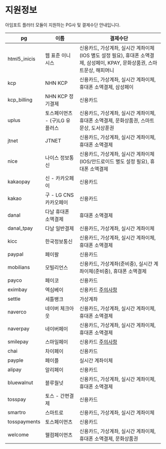 # 지원정보

아임포트 플러터 모듈이 지원하는 PG사 및 결제수단 안내입니다.

| pg           | 이름                  | 결제수단                                                                                          |
|--------------|---------------------|-----------------------------------------------------------------------------------------------|
| html5_inicis | 웹 표준 이니시스           | 신용카드, 가상계좌, 실시간 계좌이체(IOS 별도 설정 필요), 휴대폰 소액결제, 삼성페이, KPAY, 문화상품권, 스마트문상, 해피머니                  |
| kcp          | NHN KCP             | 신용카드, 가상계좌, 실시간 계좌이체, 휴대폰 소액결제, 삼성페이                                                          |
| kcp_billing  | NHN KCP 정기결제        | 신용카드                                                                                          |
| uplus        | 토스페이먼츠 - (구)LG 유플러스 | 신용카드, 가상계좌, 실시간 계좌이체, 휴대폰 소액결제, 문화상품권, 스마트문상, 도서상푼권                                           |        
| jtnet        | JTNET               | 신용카드, 가상계좌, 실시간 계좌이체, 휴대폰 소액결제                                                                |
| nice         | 나이스 정보통신            | 신용카드, 가상계좌, 실시간 계좌이체(IOS/안드로이드 별도 설정 필요), 휴대폰 소액결제                                            |
| kakaopay     | 신 - 카카오페이           | 신용카드                                                                                          |
| kakao        | 구 - LG CNS 카카오페이    | 신용카드                                                                                          |
| danal        | 다날 휴대폰 소액결제         | 휴대폰 소액결제                                                                                      |
| danal_tpay   | 다날 일반결제             | 신용카드, 가상계좌, 실시간 계좌이체                                                                          |
| kicc         | 한국정보통신              | 신용카드, 가상계좌, 실시간 계좌이체, 휴대폰 소액결제                                                                |
| paypal       | 페이팔                 | 신용카드                                                                                          |
| mobilians    | 모빌리언스               | 신용카드, 가상계좌(준비중), 실시간 계좌이체(준비중), 휴대폰 소액결제                                                      |
| payco        | 페이코                 | 신용카드                                                                                          |
| eximbay      | 엑심베이                | 신용카드 [주의사항](https://github.com/iamport/iamport-react-native/issues/70#issuecomment-704601908) |
| settle       | 세틀뱅크                | 가상계좌                                                                                          |
| naverco      | 네이버 체크아웃            | 신용카드, 가상계좌, 실시간 계좌이체, 휴대폰 소액결제                                                                |
| naverpay     | 네이버페이               | 신용카드, 가상계좌, 실시간 계좌이체, 휴대폰 소액결제                                                                |
| smilepay     | 스마일페이               | 신용카드 [주의사항](https://github.com/iamport/iamport-react-native/issues/71)                        |
| chai         | 차이페이                | 신용카드                                                                                          |
| payple       | 페이플                 | 실시간 계좌이체                                                                                      |
| alipay       | 알리페이                | 신용카드                                                                                          |
| bluewalnut   | 블루월넛                | 신용카드, 가상계좌, 실시간 계좌이체, 휴대폰 소액결제                                                                |
| tosspay      | 토스 - 간편결제           | 신용카드                                                                                          |                                                           
| smartro      | 스마트로                | 신용카드, 가상계좌, 실시간 계좌이체                                                                          |
| tosspayments | 토스페이먼츠              | 신용카드                                                                                          |
| welcome      | 웰컴페이먼츠              | 신용카드, 가상계좌, 실시간 계좌이체, 휴대폰 소액결제, 문화상품권                                                         |